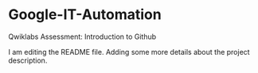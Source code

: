 # Google-IT-Automation
Qwiklabs Assessment: Introduction to Github

I am editing the README file. Adding some more details about the project description.
